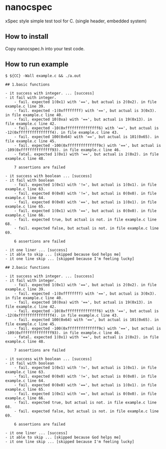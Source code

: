 # nanocspec
xSpec style simple test tool for C. (single header, embedded system)


## How to install

Copy nanocspec.h into your test code.

## How to run example

    $ ${CC} -Wall example.c && ./a.out
    
    ## 1.basic functions

    - it success with integer. ... [success]
    - it fail with integer.
        - fail. expected 1(0x1) with '==', but actual is 2(0x2). in file example.c line 39.
        - fail. expected -1(0xffffffff) with '==', but actual is 3(0x3). in file example.c line 40.
        - fail. expected 10(0xa) with '==', but actual is 19(0x13). in file example.c line 42.
        - fail. expected -10(0xfffffffffffffff6) with '==', but actual is -12(0xfffffffffffffff4). in file example.c line 43.
        - fail. expected 100(0x64) with '==', but actual is 101(0x65). in file example.c line 45.
        - fail. expected -100(0xffffffffffffff9c) with '==', but actual is -109(0xffffffffffffff93). in file example.c line 46.
        - fatal. expected 1(0x1) with '==', but actual is 2(0x2). in file example.c line 48.
    
        7 assertions are failed
    
    - it success with boolean ... [success]
    - it fail with boolean
        - fail. expected 1(0x1) with '!=', but actual is 1(0x1). in file example.c line 63.
        - fail. expected 0(0x0) with '!=', but actual is 0(0x0). in file example.c line 64.
        - fail. expected 0(0x0) with '==', but actual is 1(0x1). in file example.c line 65.
        - fail. expected 1(0x1) with '==', but actual is 0(0x0). in file example.c line 66.
        - fail. expected true, but actual is not. in file example.c line 68.
        - fail. expected false, but actual is not. in file example.c line 69.
    
        6 assertions are failed
    
    - it one liner ... [success]
    - it able to skip ... [skipped because God helps me]
    - it one line skip ... [skipped because I'm feeling lucky]
    
    ## 2.basic functions
    
    - it success with integer. ... [success]
    - it fail with integer.
        - fail. expected 1(0x1) with '==', but actual is 2(0x2). in file example.c line 39.
        - fail. expected -1(0xffffffff) with '==', but actual is 3(0x3). in file example.c line 40.
        - fail. expected 10(0xa) with '==', but actual is 19(0x13). in file example.c line 42.
        - fail. expected -10(0xfffffffffffffff6) with '==', but actual is -12(0xfffffffffffffff4). in file example.c line 43.
        - fail. expected 100(0x64) with '==', but actual is 101(0x65). in file example.c line 45.
        - fail. expected -100(0xffffffffffffff9c) with '==', but actual is -109(0xffffffffffffff93). in file example.c line 46.
        - fatal. expected 1(0x1) with '==', but actual is 2(0x2). in file example.c line 48.
    
        7 assertions are failed
    
    - it success with boolean ... [success]
    - it fail with boolean
        - fail. expected 1(0x1) with '!=', but actual is 1(0x1). in file example.c line 63.
        - fail. expected 0(0x0) with '!=', but actual is 0(0x0). in file example.c line 64.
        - fail. expected 0(0x0) with '==', but actual is 1(0x1). in file example.c line 65.
        - fail. expected 1(0x1) with '==', but actual is 0(0x0). in file example.c line 66.
        - fail. expected true, but actual is not. in file example.c line 68.
        - fail. expected false, but actual is not. in file example.c line 69.
    
        6 assertions are failed
    
    - it one liner ... [success]
    - it able to skip ... [skipped because God helps me]
    - it one line skip ... [skipped because I'm feeling lucky]



